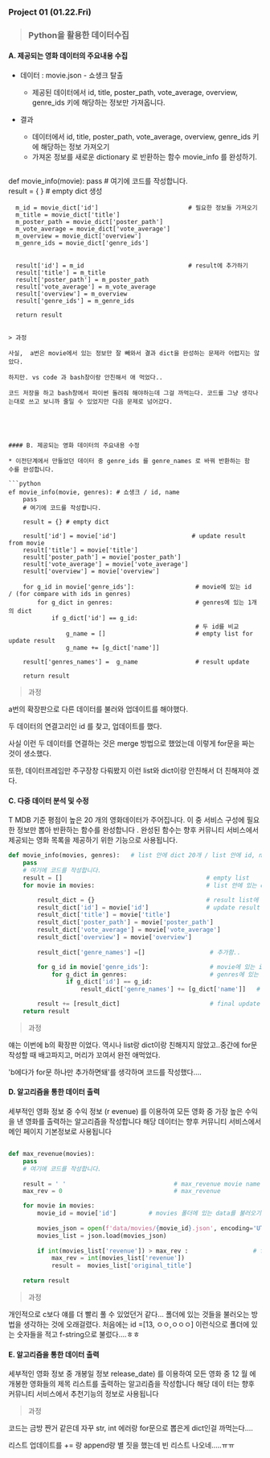 ### Project 01 (01.22.Fri)



> ### Python을 활용한 데이터수집





#### A. 제공되는 영화 데이터의 주요내용 수집

* 데이터 :  movie.json - 쇼생크 탈출

  * 제공된 데이터에서 id, title, poster_path, vote_average, overview, genre_ids
    키에 해당하는 정보만 가져옵니다.

* 결과

  * 데이터에서 id, title, poster_path, vote_average, overview, genre_ids 키에 해당하는 정보 가져오기
  * 가져온 정보를 새로운 dictionary 로 반환하는 함수 movie_info 를 완성하기.

  

  ```python
def movie_info(movie):
      pass
      # 여기에 코드를 작성합니다.    
      result = { }                                    # empty dict 생성
     
      m_id = movie_dict['id']                         # 필요한 정보들 가져오기
      m_title = movie_dict['title']
      m_poster_path = movie_dict['poster_path']
      m_vote_average = movie_dict['vote_average']
      m_overview = movie_dict['overview']
      m_genre_ids = movie_dict['genre_ids']
  
  
      result['id'] = m_id                             # result에 추가하기
      result['title'] = m_title
      result['poster_path'] = m_poster_path
      result['vote_average'] = m_vote_average
      result['overview'] = m_overview
      result['genre_ids'] = m_genre_ids
  
      return result
  ```
  
  > 과정
  
  사실,  a번은 movie에서 있는 정보만 잘 빼와서 결과 dict을 완성하는 문제라 어렵지는 않았다.
  
  하지만. vs code 과 bash창이랑 안친해서 애 먹었다..
  
  코드 저장을 하고 bash창에서 파이썬 돌려줘 해야하는데 그걸 까먹는다. 코드를 그냥 생각나는대로 쓰고 보니까 줄일 수 있었지만 다음 문제로 넘어갔다.
  
  
  
  

#### B. 제공되는 영화 데이터의 주요내용 수정

* 이전단계에서 만들었던 데이터 중 genre_ids 를 genre_names 로 바꿔 반환하는 함
  수를 완성합니다.

  ```python
  ef movie_info(movie, genres): # 쇼생크 / id, name
      pass
      # 여기에 코드를 작성합니다.  
          
      result = {} # empty dict
  
      result['id'] = movie['id']                     # update result from movie
      result['title'] = movie['title']
      result['poster_path'] = movie['poster_path']
      result['vote_average'] = movie['vote_average']
      result['overview'] = movie['overview']
      
      for g_id in movie['genre_ids']:                 # movie에 있는 id  / (for compare with ids in genres)
          for g_dict in genres:                       # genres에 있는 1개의 dict
              if g_dict['id'] == g_id:   
                                                      # 두 id를 비교
                  g_name = []                         # empty list for update result
                  g_name += [g_dict['name']]           
  
      result['genres_names'] =  g_name                # result update
  
      return result
  ```
  
  
  
  >과정
  
  a번의 확장판으로 다른 데이터를 불러와 업데이트를 해야했다.
  
  두 데이터의 연결고리인 id 를 찾고, 업데이트를 했다.
  
  사실 이런 두 데이터를 연결하는 것은 merge 방법으로 했었는데 이렇게 for문을 짜는 것이 생소했다.
  
  또한, 데이터프레임만 주구장창 다뤄봤지 이런 list와 dict이랑 안친해서 더 친해져야 겠다.



####  C. 다중 데이터 분석 및 수정

T MDB 기준 평점이 높은 20 개의 영화데이터가 주어집니다. 이 중 서비스 구성에 필요한 정보만 뽑아 반환하는 함수를 완성합니다 . 완성된 함수는 향후 커뮤니티 서비스에서 제공되는 영화 목록을 제공하기 위한 기능으로 사용됩니다.

```python
def movie_info(movies, genres):   # list 안에 dict 20개 / list 안에 id, name 19개 dict
    pass
    # 여기에 코드를 작성합니다.  
    result = []                                        # empty list
    for movie in movies:                               # list 안에 있는 dict 1개

        result_dict = {}                               # result list에 들어갈 dict
        result_dict['id'] = movie['id']                # update result from movie
        result_dict['title'] = movie['title']
        result_dict['poster_path'] = movie['poster_path']
        result_dict['vote_average'] = movie['vote_average']
        result_dict['overview'] = movie['overview']
        
        result_dict['genre_names'] =[]                  # 추가함..

        for g_id in movie['genre_ids']:                 # movie에 있는 id  / (for compare with ids in genres)
            for g_dict in genres:                       # genres에 있는 1개의 dict
                if g_dict['id'] == g_id:
                    result_dict['genre_names'] += [g_dict['name']]   # update 

        result += [result_dict]                         # final update 
    return result              
```

> 과정

얘는 이번에 b의 확장판 이었다. 역시나 list랑 dict이랑 친해지지 않았고..중간에 for문 작성할 때 배고파지고, 머리가 꼬여서 완전 애먹었다.

'b에다가 for문 하나만 추가하면돼'를 생각하며 코드를 작성했다....



#### D. 알고리즘을 통한 데이터 출력
세부적인 영화 정보 중 수익 정보 (r evenue) 를 이용하여 모든 영화 중 가장 높은 수익을 낸 영화를 출력하는 알고리즘을 작성합니다 해당 데이터는 향후 커뮤니티 서비스에서 메인 페이지 기본정보로 사용됩니다

```python

def max_revenue(movies):
    pass
    # 여기에 코드를 작성합니다. 
     
    result = ' '                              # max_revenue movie name
    max_rev = 0                               # max_revenue

    for movie in movies:
        movie_id = movie['id']         # movies 폴더에 있는 data를 불러오기 위해 id 변수 생성
       
        movies_json = open(f'data/movies/{movie_id}.json', encoding='UTF8')    
        movies_list = json.load(movies_json)
    
        if int(movies_list['revenue']) > max_rev :                  # find max_revenue 
            max_rev = int(movies_list['revenue'])
            result =  movies_list['original_title']
    
    return result
```

> 과정

개인적으로 c보다 얘를 더 빨리 풀 수 있었던거 같다... 폴더에 있는 것들을 불러오는 방법을 생각하는 것에 오래걸렸다. 처음에는 id =[13, ㅇㅇ,ㅇㅇㅇ] 이런식으로 폴더에 있는 숫자들을 적고 f-string으로 불렀다....ㅎㅎ



#### E. 알고리즘을 통한 데이터 출력
세부적인 영화 정보 중 개봉일 정보 release_date) 를 이용하여 모든 영화 중 12 월
에 개봉한 영화들의 제목 리스트를 출력하는 알고리즘을 작성합니다 해당 데이
터는 향후 커뮤니티 서비스에서 추천기능의 정보로 사용됩니다

> 과정

코드는 금방 짠거 같은데 자꾸 str, int 에러랑 for문으로 뽑은게 dict인걸 까먹는다....

리스트 업데이트를 += 랑 append랑 별 짓을 했는데 빈 리스트 나오네.....ㅠㅠ

